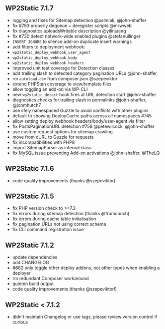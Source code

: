## WP2Static 7.1.7

 - logging and fixes for Sitemap detection @palmiak, @john-shaffer  
 - fix #793 properly dequeue + deregister scripts @mrwweb
 - fix diagnostics uploadsWritable description @yilinjuang 
 - fix #730 detect network-wide enabled plugins @stefanullinger
 - `INSERT IGNORE` to silence add-on duplicate insert warnings
 - add filters to deployment webhook:
  - `wp2static_deploy_webhook_user_agent`
  - `wp2static_deploy_webhook_body`
  - `wp2static_deploy_webhook_headers`
 - improved unit test coverage for Detection classes
 - add trailing slash to detected category pagination URLs @john-shaffer
 - rm `autoload-dev` from composer.json @szepeviktor
 - extend PHPStan coverage to view/template files
 - allow toggling an add-on via WP-CLI
 - new `wp2static_detect` hook fires at URL detection start @john-shaffer
 - diagnostics checks for trailing slash in permalinks @john-shaffer, @jonmhutch7
 - use sfely namespaced Guzzle to avoid conflicts with other plugins
 - default to showing DeployCache paths across all namespaces #745
 - allow setting deploy webhook headers/body/user-agent via filter
 - fix PostsPaginationURL detection #758 @petewilcock, @john-shaffer
 - use custom request options for sitemap crawling
 - move from cURL to Guzzle for requests
 - fix incompatibilities with PHP8
 - import SitemapParser as internal class
 - fix MySQL issue preventing Add-on activations @john-shaffer, @TheLQ

## WP2Static 7.1.6

 - code quality improvements (thanks @szepeviktor)

## WP2Static 7.1.5

 - fix PHP version check to >=7.3
 - fix errors during sitemap detection (thanks @fromcouch)
 - fix errors during cache table initialisation
 - fix pagination URLs not using correct schema
 - fix CLI command registration issue

## WP2Static 7.1.2

 - update dependencies
 - add CHANGELOG
 - #682 only toggle other deploy addons, not other types when enabling a deployer 
 - rm redundant Composer workaround 
 - quieten build output
 - code quality improvements (thanks @szepeviktor!)

## WP2Static &lt; 7.1.2

 - didn't maintain Changelog or use tags, please review version control if curious

